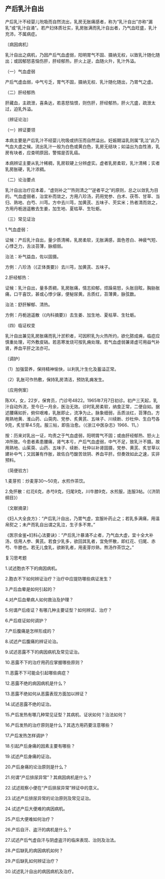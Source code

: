 ## 产后乳汁自出

产后乳汁不经婴儿吮吸而自然流出，乳房无胀痛感者，称为“乳汁自出”亦称“漏乳”或“乳汁自涌”。若产妇体质壮实，乳房胀满而乳汁自出者，乃气血旺盛，乳汁充沛，不属病症。

〔病因病机〕

乳汁自出之病机，乃因产后气血虚弱，阳明胃气不固、摄纳无权，以致乳汁随化随出；或因郁怒恚恼伤肝，肝经郁热，肝火上逆，血随火升，乳汁外溢。

（一）气血虚弱

产后气虚血弱，中气亏乏，胃气不固，摄纳无权、乳汁随化随出，乃胃气之虚。

（二）肝经郁热

肝藏血，主疏泄，喜条达，若恚怒恼恨，则伤肝，肝经郁热，肝火亢盛，疏泄太过，迫乳外溢。

〔辨证论治〕

（一）辨证要领

本病主要是产后乳汁不经婴儿吮吸或挤压而自然溢出。妊娠期溢乳则属“乳泣”此乃气血大虚之候。流出乳汁一般为白色或黄白色，乳房无结块；如溢出为血性液，乳房有块者，应查明原因，警惕是否乳癌。

本病辨证主要从乳汁稀稠，乳房软硬上分辨虚实。虚者乳房柔软，乳汁清稀；实者乳房胀硬，乳汁浓稠。

（二）论治要点

乳汁自出治疗应本着，“虚则补之”“热则清之”“逆者平之”的原则，总之以敛乳为目的。气血虚弱者，治宜补而敛之，方用八珍汤，药用党参、白术、茯苓、甘草、当归、熟地、白芍、川芎。方中去川芎，加黄芪、五味子、芡实米；热者清而敛之，方用丹栀逍遥散去生姜，加生地、夏枯草、生牡蛎。

（三）常见证治

1.气血虚弱：

证候：产后乳汁自出，量少质清稀，乳房柔软，无胀满感，面色苍白、神疲气短、心悸乏力，舌淡苔薄，脉细弱。

治法：补气益血，佐以固摄。

方例：八珍汤（《正体类要》）去川芎，加黄芪、五味子。

2.肝经郁热：

证候：乳汁自出，量多质稠，乳房胀痛，情志抑郁，烦躁易怒，头胀目眩，胸胁胀痛，口干喜饮，甚或心悸少寐，便秘尿黄。舌质红，苔薄黄，脉弦数。

治法：舒肝解郁、清热。

方例：丹栀逍遥散（《内科摘要》）去生姜、加生地、夏枯草、生牡蛎。

（四）临证权变

乳汁自出兼见乳房胀痛而乳汁淤积者，可因积乳为火热所灼，欲化脓成痈，临症应慎重处理，可外敷皮硝。若恶寒发烧可按乳痈处理。若气血虚弱兼肾虚可用益气补肾，养血平肝之法亦可。

〔调护〕

（1）加强营养，保持精神愉快，以利乳汁生化及蓄溢正常。

（2）乳胀可作热敷，保持乳房清洁，预防乳痈发生。

〔应用例案〕

陈XX，女，22岁，保育员，门诊号4822。1965年7月7日初诊。初产三天起，乳汁自动外流，至今已一月余，医治无效。诊时乳房柔软，纳食正常，二便自如。据述腰痛如折，俯仰艰难，乳胀即止，流净为止。脉象细弱，舌质淡红，苔薄白。方用熟地黄、淮山药、山萸肉、党参、炙黄芪、五味子、川续断、炒杜仲、生白芍各9克，炙甘草4.5克。服三帖，即告治愈。（《浙江中医杂志》1966、11。）

按：历来对乳出一证，均责之于气血虚弱，阳明胃气不固；或由肝经郁热、怒火上冲所致。今患者素患腰痛，肾气本亏，产后气血虚弱，中气不足，致乳汁不摄。故用熟地、山茱萸、山药、五味子、续断、杜仲以补肾固摄，党参、黄芪、炙甘草以建补中气；又因兼有作胀，故佐白芍酸苦敛阴、养血平肝。但奏效如此之速，实非预料。

〔简便验方〕

1.麦芽煎：炒麦芽30～50克，水煎作茶饮。

2.免怀散：红花6克，赤芍9克，归尾9克，川牛膝9克，水煎服，连服3帖。（《济阴纲目》）

〔文献摘录〕

《妇人大全良方》：“产后乳汁自出，乃胃气虚，宜服补药止之；若乳多满痛，用温帛熨之；未产而乳自出谓之乳泣，生子多不育。”

《医宗金鉴•妇科心法要诀》：“产后乳汁暴涌不止者，乃气血大虚，宜十全大补汤，信用人参、黄芪。若食少乳多，欲回其乳者，宜免怀散，即红花、归尾、赤芍、牛膝也。若无儿食乳，欲断乳者，用麦芽炒熟，熬汤作茶饮之。”

复习思考题

1.试述胞衣不下的病因病机。

2.胞衣不下如何辨证治疗？治疗中应提防哪些病证发生？

3.产后血晕是如何引起的？

4.对产后血晕病人如何救治及护理？

5.何谓产后痉证？有哪几种主要证型？如何辨证、治疗？

6.产后痉证如何调护？

7.产后腹痛是怎样形成的？

8.试述产后腹痛的辨证论治。

9.试述恶露不下的病因病机及常见证治。

10.恶露不下的治疗用药应掌握哪些原则？

11.恶露不下可能会引起哪些病症？

12.恶露不绝的病因病机是什么？

13.恶露不绝如何从恶露表现方面加以辨证？

14.试述恶露不绝的证治。

15.产后发热有哪几种常见证型？其病机、证状如何？治法如何？

16.产后发热的治疗原则是什么？其选方用药要注意哪些？

17.产后发热怎样调护？

18.引起产后身痛的因素主要有哪些？

19.试述产后身痛的证治。

20.产后身痛的论治原则是什么？

21.何谓“产后排尿异常”？其病因病机是什么？

22.试述观察小便在“产后排尿异常”辨证中的意义。

23.试述产后排尿异常的论治原则及常见证治。

24.试述产后大便难的病因病机。

25.产后大便难如何治疗？

26.产后自汗、盗汗的病机是什么？

27.试述产后气虚自汗与阴虚盗汗的临床表现、治则及治法。

28.产后缺乳的病因病机如何？

29.产后缺乳如何辨证治疗？

30.试述乳汁自出的病因病机及治疗。
